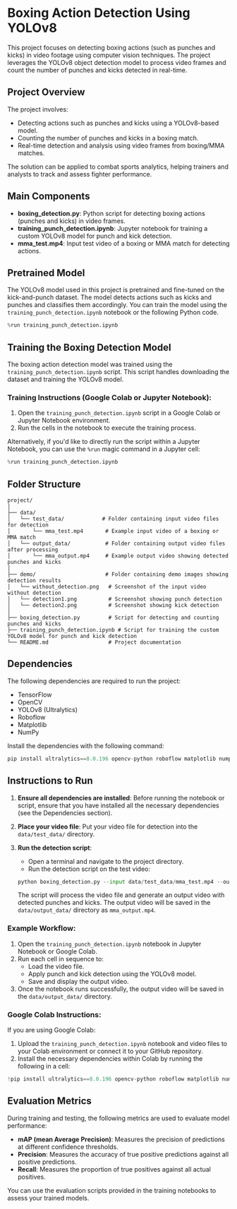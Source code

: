 
# Boxing Action Detection Using YOLOv8

This project focuses on detecting boxing actions (such as punches and kicks) in video footage using computer vision techniques. The project leverages the YOLOv8 object detection model to process video frames and count the number of punches and kicks detected in real-time.

## Project Overview
The project involves:
- Detecting actions such as punches and kicks using a YOLOv8-based model.
- Counting the number of punches and kicks in a boxing match.
- Real-time detection and analysis using video frames from boxing/MMA matches.

The solution can be applied to combat sports analytics, helping trainers and analysts to track and assess fighter performance.

## Main Components
- **boxing_detection.py**: Python script for detecting boxing actions (punches and kicks) in video frames.
- **training_punch_detection.ipynb**: Jupyter notebook for training a custom YOLOv8 model for punch and kick detection.
- **mma_test.mp4**: Input test video of a boxing or MMA match for detecting actions.

## Pretrained Model
The YOLOv8 model used in this project is pretrained and fine-tuned on the kick-and-punch dataset. The model detects actions such as kicks and punches and classifies them accordingly. You can train the model using the `training_punch_detection.ipynb` notebook or the following Python code.

```python
%run training_punch_detection.ipynb
```

## Training the Boxing Detection Model
The boxing action detection model was trained using the `training_punch_detection.ipynb` script. This script handles downloading the dataset and training the YOLOv8 model.

### Training Instructions (Google Colab or Jupyter Notebook):
1. Open the `training_punch_detection.ipynb` script in a Google Colab or Jupyter Notebook environment.
2. Run the cells in the notebook to execute the training process.

Alternatively, if you'd like to directly run the script within a Jupyter Notebook, you can use the `%run` magic command in a Jupyter cell:

```python
%run training_punch_detection.ipynb
```

## Folder Structure

```
project/
│
├── data/
│   └── test_data/            # Folder containing input video files for detection
│       └── mma_test.mp4       # Example input video of a boxing or MMA match
│   └── output_data/           # Folder containing output video files after processing
│       └── mma_output.mp4     # Example output video showing detected punches and kicks
│
├── demo/                      # Folder containing demo images showing detection results
│   └── without_detection.png   # Screenshot of the input video without detection
│   └── detection1.png          # Screenshot showing punch detection
│   └── detection2.png          # Screenshot showing kick detection
│
├── boxing_detection.py         # Script for detecting and counting punches and kicks
├── training_punch_detection.ipynb # Script for training the custom YOLOv8 model for punch and kick detection
└── README.md                   # Project documentation
```

## Dependencies
The following dependencies are required to run the project:

- TensorFlow
- OpenCV
- YOLOv8 (Ultralytics)
- Roboflow
- Matplotlib
- NumPy

Install the dependencies with the following command:

```python
pip install ultralytics==8.0.196 opencv-python roboflow matplotlib numpy
```

## Instructions to Run

1. **Ensure all dependencies are installed**: Before running the notebook or script, ensure that you have installed all the necessary dependencies (see the Dependencies section).
2. **Place your video file**: Put your video file for detection into the `data/test_data/` directory.
3. **Run the detection script**:
   - Open a terminal and navigate to the project directory.
   - Run the detection script on the test video:

   ```python
   python boxing_detection.py --input data/test_data/mma_test.mp4 --output data/output_data/mma_output.mp4
   ```

   The script will process the video file and generate an output video with detected punches and kicks. The output video will be saved in the `data/output_data/` directory as `mma_output.mp4`.

### Example Workflow:
1. Open the `training_punch_detection.ipynb` notebook in Jupyter Notebook or Google Colab.
2. Run each cell in sequence to:
   - Load the video file.
   - Apply punch and kick detection using the YOLOv8 model.
   - Save and display the output video.
3. Once the notebook runs successfully, the output video will be saved in the `data/output_data/` directory.

### Google Colab Instructions:
If you are using Google Colab:
1. Upload the `training_punch_detection.ipynb` notebook and video files to your Colab environment or connect it to your GitHub repository.
2. Install the necessary dependencies within Colab by running the following in a cell:

```python
!pip install ultralytics==8.0.196 opencv-python roboflow matplotlib numpy
```

## Evaluation Metrics
During training and testing, the following metrics are used to evaluate model performance:
- **mAP (mean Average Precision)**: Measures the precision of predictions at different confidence thresholds.
- **Precision**: Measures the accuracy of true positive predictions against all positive predictions.
- **Recall**: Measures the proportion of true positives against all actual positives.

You can use the evaluation scripts provided in the training notebooks to assess your trained models.


